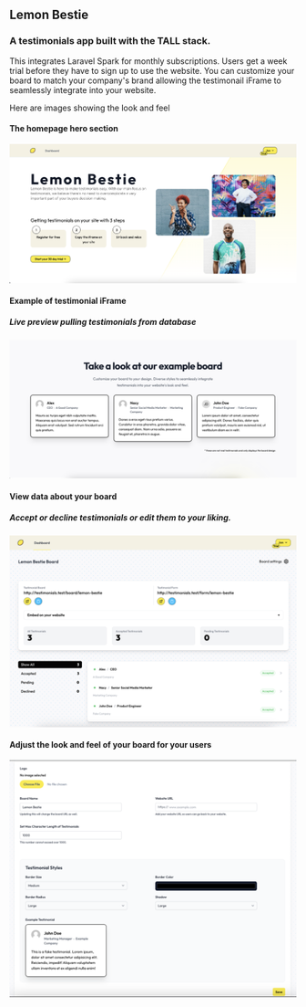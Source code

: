 ## Lemon Bestie

### A testimonials app built with the TALL stack.

This integrates Laravel Spark for monthly subscriptions. Users get a week trial before they have to sign up to use the website. You can customize your board to match your company's brand allowing the testimonail iFrame to seamlessly integrate into your website.

Here are images showing the look and feel

#### The homepage hero section
<img src="/gh/1.png" />

#### Example of testimonial iFrame
##### Live preview pulling testimonials from database
<img src="/gh/2.png" />

#### View data about your board
##### Accept or decline testimonials or edit them to your liking.
<img src="/gh/3.png" />

#### Adjust the look and feel of your board for your users
<img src="/gh/4.png" />
